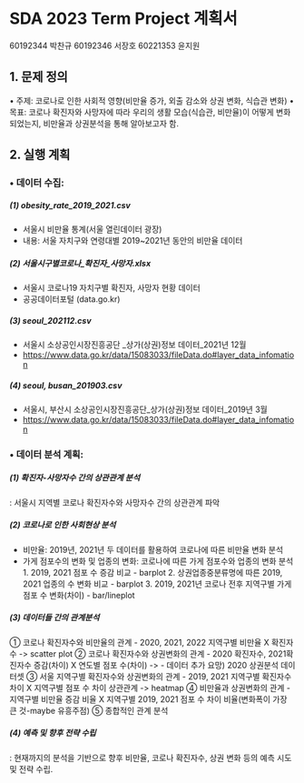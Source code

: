 # SDA 2023 Term Project 계획서

60192344 박찬규
60192346 서장호
60221353 윤지원

## 1. 문제 정의
•	주제: 코로나로 인한 사회적 영향(비만율 증가, 외출 감소와 상권 변화, 식습관 변화)
•	목표: 코로나 확진자와 사망자에 따라 우리의 생활 모습(식습관, 비만율)이 어떻게 변화되었는지, 비만율과 상권분석을 통해 알아보고자 함.

## 2. 실행 계획
### •	데이터 수집:
##### (1)	obesity_rate_2019_2021.csv
- 서울시 비만율 통계(서울 열린데이터 광장)
- 내용: 서울 자치구와 연령대별 2019~2021년 동안의 비만율 데이터
##### (2)	서울시구별코로나_확진자_사망자.xlsx
- 서울시 코로나19 자치구별 확진자, 사망자 현황 데이터
- 공공데이터포털 (data.go.kr)
##### (3)	seoul_202112.csv
- 서울시 소상공인시장진흥공단 _상가(상권)정보 데이터_2021년 12월
- https://www.data.go.kr/data/15083033/fileData.do#layer_data_infomation
##### (4)	seoul, busan_201903.csv
- 서울시, 부산시 소상공인시장진흥공단_상가(상권)정보 데이터_2019년 3월
- https://www.data.go.kr/data/15083033/fileData.do#layer_data_infomation
### •	데이터 분석 계획:
##### (1) 확진자-사망자수 간의 상관관계 분석
: 서울시 지역별 코로나 확진자수와 사망자수 간의 상관관계 파악
##### (2) 코로나로 인한 사회현상 분석
- 비만율: 2019년, 2021년 두 데이터를 활용하여 코로나에 따른 비만율 변화 분석
- 가게 점포수의 변화 및 업종의 변화: 코로나에 따른 가게 점포수와 업종의 변화 분석
		1. 2019, 2021 점포 수 증감 비교 - barplot
		2. 상권업종중분류명에 따른 2019, 2021 업종의 수 변화 비교 - barplot
		3. 2019, 2021년 코로나 전후 지역구별 가게 점포 수 변화(차이) - bar/lineplot
##### (3) 데이터들 간의 관계분석
① 코로나 확진자수와 비만율의 관계 
	- 2020, 2021, 2022 지역구별 비만율 X 확진자수 -> scatter plot
② 코로나 확진자수와 상권변화의 관계
	- 2020 확진자수, 2021확진자수 증감(차이) X 연도별 점포 수(차이) -> 
	- 데이터 추가 요망) 2020 상권분석 데이터셋
③ 서울 지역구별 확진자수와 상권변화의 관계
	- 2019, 2021 지역구별 확진자수 차이 X 지역구별 점포 수 차이 상관관계 -> heatmap
④ 비만율과 상권변화의 관계
	- 지역구별 비만율 증감 비율 X 지역구별 2019, 2021 점포 수 차이 비율(변화폭이 가장 큰 것-maybe 유흥주점)
⑤ 종합적인 관계 분석
##### (4) 예측 및 향후 전략 수립
: 현재까지의 분석을 기반으로 향후 비만율, 코로나 확진자수, 상권 변화 등의 예측 시도 및 전략 수립.